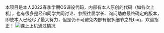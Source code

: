本项目是本人2022春季学期OS课设代码，内部有本人原创的代码（如各次上机），也有很多是经和同学共同讨论、参照往届学长、询问助教最终确定的版本，即使本人已经尽了最大努力，但是仍不可避免内部有很多细节之处bug，欢迎指正！
![课上上机通过情况](https://user-images.githubusercontent.com/99004256/177245322-2dd580e7-8a83-4bd7-ab73-0d91d11f6cdf.png)
